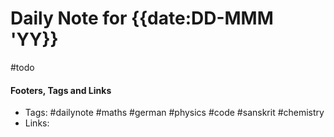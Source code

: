 
# Daily Note for {{date:DD-MMM 'YY}}
#todo


#### Footers, Tags and Links
- Tags: #dailynote #maths #german #physics #code #sanskrit #chemistry
- Links: 

[^1]: